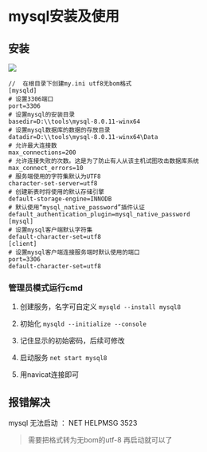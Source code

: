 # mysql安装及使用

## 安装

![](D:\GoogleDrive\images\2019-12-29-16-07-12-image.png)



```
//  在根目录下创建my.ini utf8无bom格式
[mysqld]
# 设置3306端口
port=3306
# 设置mysql的安装目录
basedir=D:\\tools\mysql-8.0.11-winx64
# 设置mysql数据库的数据的存放目录
datadir=D:\\tools\mysql-8.0.11-winx64\Data
# 允许最大连接数
max_connections=200
# 允许连接失败的次数。这是为了防止有人从该主机试图攻击数据库系统
max_connect_errors=10
# 服务端使用的字符集默认为UTF8
character-set-server=utf8
# 创建新表时将使用的默认存储引擎
default-storage-engine=INNODB
# 默认使用“mysql_native_password”插件认证
default_authentication_plugin=mysql_native_password
[mysql]
# 设置mysql客户端默认字符集
default-character-set=utf8
[client]
# 设置mysql客户端连接服务端时默认使用的端口
port=3306
default-character-set=utf8
```



### 管理员模式运行cmd

1. 创建服务，名字可自定义 `mysqld --install mysql8`

2. 初始化 `mysqld --initialize --console`

3. 记住显示的初始密码，后续可修改

4. 启动服务 `net start mysql8`

5. 用navicat连接即可

## 报错解决

mysql 无法启动 ： NET HELPMSG 3523

> 需要把格式转为无bom的utf-8 再启动就可以了




